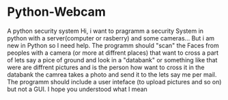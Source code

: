 # Python-Webcam
A python security system 
Hi, i want to pragramm a security System in python with a server(computer or rasberry) and some cameras...
But i am new in Python so I need help.
The programm should "scan" the Faces from peoples with a camera (or more at diffrent places) that want to cross a
part of lets say a pice of ground and look in a "databank" or something like that were are diffrent pictures and is
the person how want to cross it in the databank the camrea takes a photo and send it to the lets say me per mail.
The programm should include a user inteface (to upload pictures and so on) but not a GUI.
I hope you understood what I mean
